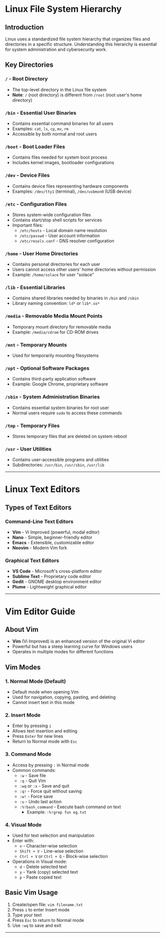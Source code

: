 # Linux File System Hierarchy

## Introduction
Linux uses a standardized file system hierarchy that organizes files and directories in a specific structure. Understanding this hierarchy is essential for system administration and cybersecurity work.

## Key Directories

### `/` - Root Directory
- The top-level directory in the Linux file system
- **Note**: `/` (root directory) is different from `/root` (root user's home directory)

### `/bin` - Essential User Binaries
- Contains essential command binaries for all users
- Examples: `cat`, `ls`, `cp`, `mv`, `rm`
- Accessible by both normal and root users

### `/boot` - Boot Loader Files
- Contains files needed for system boot process
- Includes kernel images, bootloader configurations

### `/dev` - Device Files
- Contains device files representing hardware components
- Examples: `/dev/tty1` (terminal), `/dev/usbmon0` (USB device)

### `/etc` - Configuration Files
- Stores system-wide configuration files
- Contains start/stop shell scripts for services
- Important files:
  - `/etc/hosts` - Local domain name resolution
  - `/etc/passwd` - User account information
  - `/etc/resolv.conf` - DNS resolver configuration

### `/home` - User Home Directories
- Contains personal directories for each user
- Users cannot access other users' home directories without permission
- Example: `/home/solace` for user "solace"

### `/lib` - Essential Libraries
- Contains shared libraries needed by binaries in `/bin` and `/sbin`
- Library naming convention: `ld*` or `lib*.so*`

### `/media` - Removable Media Mount Points
- Temporary mount directory for removable media
- Example: `/media/cdrom` for CD-ROM drives

### `/mnt` - Temporary Mounts
- Used for temporarily mounting filesystems

### `/opt` - Optional Software Packages
- Contains third-party application software
- Example: Google Chrome, proprietary software

### `/sbin` - System Administration Binaries
- Contains essential system binaries for root user
- Normal users require `sudo` to access these commands

### `/tmp` - Temporary Files
- Stores temporary files that are deleted on system reboot

### `/usr` - User Utilities
- Contains user-accessible programs and utilities
- Subdirectories: `/usr/bin`, `/usr/sbin`, `/usr/lib`

---

# Linux Text Editors

## Types of Text Editors

### Command-Line Text Editors
- **Vim** - Vi Improved (powerful, modal editor)
- **Nano** - Simple, beginner-friendly editor
- **Emacs** - Extensible, customizable editor
- **Neovim** - Modern Vim fork

### Graphical Text Editors
- **VS Code** - Microsoft's cross-platform editor
- **Sublime Text** - Proprietary code editor
- **Gedit** - GNOME desktop environment editor
- **Plume** - Lightweight graphical editor

---

# Vim Editor Guide

## About Vim
- **Vim** (Vi Improved) is an enhanced version of the original Vi editor
- Powerful but has a steep learning curve for Windows users
- Operates in multiple modes for different functions

## Vim Modes

### 1. Normal Mode (Default)
- Default mode when opening Vim
- Used for navigation, copying, pasting, and deleting
- Cannot insert text in this mode

### 2. Insert Mode
- Enter by pressing `i`
- Allows text insertion and editing
- Press `Enter` for new lines
- Return to Normal mode with `Esc`

### 3. Command Mode
- Access by pressing `:` in Normal mode
- Common commands:
  - `:w` - Save file
  - `:q` - Quit Vim
  - `:wq` or `:x` - Save and quit
  - `:q!` - Force quit without saving
  - `:w!` - Force save
  - `:u` - Undo last action
  - `:%!bash_command` - Execute bash command on text
    - Example: `:%!grep fun eg.txt`

### 4. Visual Mode
- Used for text selection and manipulation
- Enter with:
  - `v` - Character-wise selection
  - `Shift + V` - Line-wise selection
  - `Ctrl + V` or `Ctrl + Q` - Block-wise selection
- Operations in Visual mode:
  - `d` - Delete selected text
  - `y` - Yank (copy) selected text
  - `p` - Paste copied text

## Basic Vim Usage
1. Create/open file: `vim filename.txt`
2. Press `i` to enter Insert mode
3. Type your text
4. Press `Esc` to return to Normal mode
5. Use `:wq` to save and exit

---

